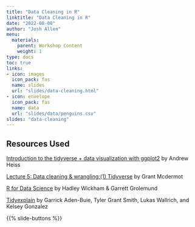 ```yaml
---
title: "Data Cleaning in R"
linktitle: "Data Cleaning in R"
date: "2022-08-08"
author: "Josh Allen"
menu:
  materials:
    parent: Workshop Content
    weight: 1
type: docs
toc: true
links:
- icon: images
  icon_pack: fas
  name: slides
  url: "slides/data-cleaning.html"
- icon: envelope
  icon_pack: fas
  name: data
  url: "slides/data/penguins.csv"
slides: "data-cleaning"
---
```


## Resources Used

[Introduction to the tidyverse +
data visualization with ggplot2](https://talks.andrewheiss.com/2021-seacen/) by Andrew Heiss

[Lecture 5: Data cleaning & wrangling:(1) Tidyverse](https://raw.githack.com/uo-ec607/lectures/master/05-tidyverse/05-tidyverse.html#1) by Grant Mcdermot

[R for Data Science](https://r4ds.had.co.nz/index.html) by Hadley Wickham & Garrett Grolemund

[Tidyexplain](https://github.com/gadenbuie/tidyexplain#left-join) by Garrick Aden-Buie, Tyler Grant Smith, Lukas Wallrich, and Kelsey Gonzalez

{{% slide-buttons %}}
